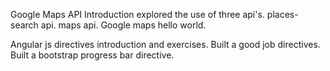 Google Maps API Introduction explored the use of three api's.
  places-search api.
  maps api.
  Google maps hello world.

Angular js directives introduction and exercises.
  Built a good job directives.
  Built a bootstrap progress bar directive.
